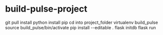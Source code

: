 # build-pulse-project

git pull
install python
install pip
cd into project_folder
virtualenv build_pulse
source build_pulse/bin/activate
pip install --editable .
flask initdb
flask run
